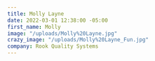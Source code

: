 ```yaml
---
title: Molly Layne
date: 2022-03-01 12:38:00 -05:00
first_name: Molly
image: "/uploads/Molly%20Layne.jpg"
crazy_image: "/uploads/Molly%20Layne_Fun.jpg"
company: Rook Quality Systems
---
```


